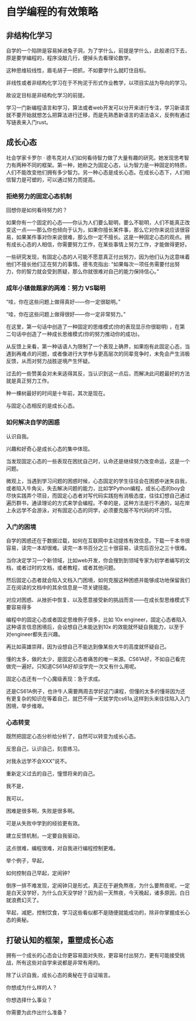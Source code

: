 # 自学编程的有效策略

## 非结构化学习

自学的一个陷阱是容易掉进兔子洞，为了学什么，前提是学什么，此般递归下去，原是要学编程的，程序没敲几行，便掉头去看理论数学。

这种思维较线性，眉毛胡子一把抓，不如要学什么就盯住目标。

非线性或者非结构化学习在于不拘泥于形式作业教学，以项目实战为导向的学习。

故设定目标是非结构化学习的前提。

学习一门新编程语言和学习，算法或者web开发可以分开来进行专注，学习新语言就不要开始就想怎么把算法进行迁移，而是先熟悉新语言的语法语义，反例有通过写链表来入门rust。

## 成长心态

社会学家卡罗尔 · 德韦克对人们如何看待智力做了大量有趣的研究。她发现思考智力有两种不同的框架。第一种，她称之为固定心态，认为智力是一种固定的特质，人们不能改变他们拥有多少智力。另一种心态是成长心态。在成长心态下，人们相信智力是可塑的，可以通过努力而提高。

### 拒绝努力的固定心态机制

回想你是如何看待努力的？

如果你有一个固定的心态——你认为人们要么聪明，要么不聪明，人们不能真正改变这一点——那么你也倾向于认为，如果你擅长某件事，那么它对你来说应该很容易，如果某件事对你来说很难，那么你一定不擅长。这是一种固定心态的观点。拥有成长心态的人相信，你需要努力工作，在某些事情上努力工作，才能做得更好。

一些研究发现，有固定心态的人可能不愿意真正付出努力，因为他们认为这意味着他们不擅长他们正在努力的事情。德韦克指出: “如果每次一项任务需要付出努力，你的智力就会受到质疑，那么你就很难对自己的能力保持信心。”

### 成年小镇做题家的两难：努力 VS聪明

“哇，你在这些问题上做得真好——你一定很聪明。”

“哇，你在这些问题上做得很好——你一定非常努力。”

在这里，第一句话中创造了一种固定的思维模式(你的表现显示你很聪明) ，在第二句话中创造了一种成长思维模式(你的努力推动你的成功)。

从反馈上来看，第一种话语人为限制了一个表现上确界，如果抱有此固定心态，当遇到再难点的问题，或者像进行大学参与更高层次的同辈竞争时，未免会产生消极反馈，从而对努力战胜逆境产生怀疑。

过去的一些赞美会对未来适得其反，当认识到这一点后，而解决此问题最好的方法就是真正努力工作。

种一棵树最好的时间是十年前，其次是现在。

与固定心态相反的是成长心态。

### 如何解决自学的困惑

认识自我。

兴趣和好奇心是成长心态的集中体现。

当发现固定心态的一些表现在困扰自己时，认命还是继续努力改变命运，这是一个问题。

微观上，当遇到学习问题的困惑时候，心态固定的学生往往会在困惑中迷失自我，或者陷入牛角尖，失去解决问题的能力，比如学Python编程，成长心态的boy会尽快实践弄个项目，而固定心态者对写代码实践抱有消极态度，往往幻想自己通过遍历群书，通读理论的方式来学会编程。不幸的是，这种方法是行不通的，站在岸上永远学不会游泳，对有固定心态的同学，必须要克服不写代码的坏习惯。

### 入门的困境

自学的困惑还在于数据过载，如何在互联网中主动提炼有效信息。下载一千本书很容易，读完一本却很难。读完一本书百分之三十很容易，读完后百分之三十很难。

当你决定学习一个新领域，比如web开发，你会搜到到领域专家为初学者编写的文档，或者过时的文档，或者教程，或者其他问题。

然后固定心态者就会陷入文档入门困境，如何克服这种困惑并能够成功地保留我们正在阅读的文档中的其余信息是一项关键技能。

对应对困惑、从挫折中恢复、以及愿意接受新的挑战而言——在成长型思维模式下要容易得多

编程中的固定心态或者固定思维例子很多，比如 10x engineer，固定心态者陷入这种语言信息困境后，会设想自己未能达到10x 的效能就怀疑自我能力，以至于 对engineer都失去兴趣。

再比如英雄崇拜，因为设想自己不能达到像某些大牛的高度就怀疑自己。

懂的太多，做的太少，是固定心态者痛苦的唯一来源。CS61A好，不如自己看完做完一遍好。只知道CS61A好却没学完一次又有什么用呢。

固定心态还有一个心魔级表现：急于求成。

还是CS61A例子，也许牛人需要两周去学好这门课程，但懂的太多的懂哥因为还有更复杂的知识在等着自己，就巴不得一天就学完cs61a,这样到头来往往陷入入门困境，举步维艰。

### 心态转变

既然把固定心态分析给分析了，自然可以转变为成长心态。

反思自己，认识自己，刻意练习。

对我永远学不会XXX”说不。

重新定义过去的自己，憧憬将来的自己。

我不是，

我可以，

困难是很多啊，失败是很多啊。

可是从失败中学到的经验更有效。

建立反馈机制，一定要自我驱动，

这点很难，编程很难，对自我进行编程控制更难。

举个例子，早起，

如何控制自己早起，定闹钟?

倒序一排不难发现，定闹钟只是形式，真正在于避免熬夜，为什么要熬夜呢，一定是白天没学好，为什么白天没学好？因为前一天熬夜，今天晚起，诸多原因，白日就浪费幻灭了。

早起，减肥，控制饮食，学习这些看似都不是随便就能成功的，除非你掌握成长心态的奥秘。

## 打破认知的框架，重塑成长心态

拥有一个成长的心态会让你更容易面对失败，更容易付出努力，更有可能接受挑战，所有这些对自学来说都是非常有用的。

除了认识自我，成长心态的奥秘在于自证喻言。

你想成为什么样的人？

你想选择什么事业？

你需要为此作出什么准备？









